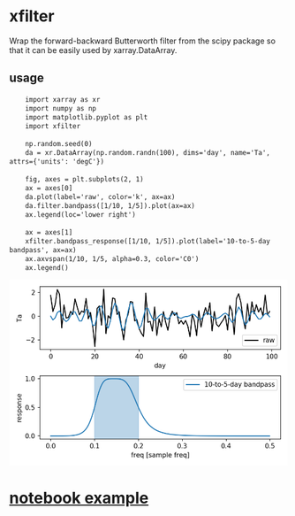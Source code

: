 # xfilter
Wrap the forward-backward Butterworth filter from the scipy package so that it can be easily used by xarray.DataArray. 

## usage 

		import xarray as xr
		import numpy as np
		import matplotlib.pyplot as plt
		import xfilter         

		np.random.seed(0)
		da = xr.DataArray(np.random.randn(100), dims='day', name='Ta', attrs={'units': 'degC'})

		fig, axes = plt.subplots(2, 1)
		ax = axes[0]
		da.plot(label='raw', color='k', ax=ax)
		da.filter.bandpass([1/10, 1/5]).plot(ax=ax)
		ax.legend(loc='lower right')
		
		ax = axes[1]
		xfilter.bandpass_response([1/10, 1/5]).plot(label='10-to-5-day bandpass', ax=ax)
		ax.axvspan(1/10, 1/5, alpha=0.3, color='C0')
		ax.legend()

![bandpass](./example/bandpass.png)

# [notebook example](./example/xfilter_example.ipynb)
